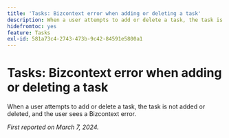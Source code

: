 ```yaml
---
title: 'Tasks: Bizcontext error when adding or deleting a task'
description: When a user attempts to add or delete a task, the task is not added or deleted, and the user sees a Bizcontext error.
hidefromtoc: yes
feature: Tasks
exl-id: 581a73c4-2743-473b-9c42-84591e5800a1
---
```

# Tasks: Bizcontext error when adding or deleting a task

When a user attempts to add or delete a task, the task is not added or deleted, and the user sees a Bizcontext error.

_First reported on March 7, 2024._
